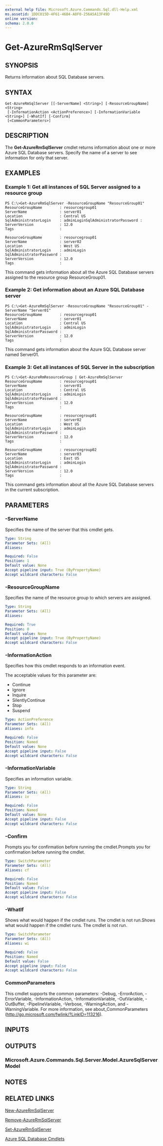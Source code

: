 ```yaml
---
external help file: Microsoft.Azure.Commands.Sql.dll-Help.xml
ms.assetid: 1DDC015D-4F61-46B4-A8F0-256A5A13F49D
online version: 
schema: 2.0.0
---
```


# Get-AzureRmSqlServer

## SYNOPSIS
Returns information about SQL Database servers.

## SYNTAX

```
Get-AzureRmSqlServer [[-ServerName] <String>] [-ResourceGroupName] <String>
 [-InformationAction <ActionPreference>] [-InformationVariable <String>] [-WhatIf] [-Confirm]
 [<CommonParameters>]
```

## DESCRIPTION
The **Get-AzureRmSqlServer** cmdlet returns information about one or more Azure SQL Database servers.
Specify the name of a server to see information for only that server.

## EXAMPLES

### Example 1: Get all instances of SQL Server assigned to a resource group
```
PS C:\>Get-AzureRmSqlServer -ResourceGroupName "ResourceGroup01"
ResourceGroupName        : resourcegroup01
ServerName               : server01
Location                 : Central US
SqlAdministratorLogin    : adminLoginSqlAdministratorPassword : 
ServerVersion            : 12.0
Tags                     : 

ResourceGroupName        : resourcegroup01
ServerName               : server02
Location                 : West US
SqlAdministratorLogin    : adminLogin
SqlAdministratorPassword : 
ServerVersion            : 12.0
Tags                     :
```

This command gets information about all the Azure SQL Database servers assigned to the resource group ResourceGroup01.

### Example 2: Get information about an Azure SQL Database server
```
PS C:\>Get-AzureRmSqlServer -ResourceGroupName "ResourceGroup01" -ServerName "Server01"
ResourceGroupName        : resourcegroup01
ServerName               : server01
Location                 : Central US
SqlAdministratorLogin    : adminLogin
SqlAdministratorPassword : 
ServerVersion            : 12.0
Tags                     :
```

This command gets information about the Azure SQL Database server named Server01.

### Example 3: Get all instances of SQL Server in the subscription
```
PS C:\>Get-AzureRmResourceGroup | Get-AzureRmSqlServer
ResourceGroupName        : resourcegroup01
ServerName               : server01
Location                 : Central US
SqlAdministratorLogin    : adminLogin
SqlAdministratorPassword : 
ServerVersion            : 12.0
Tags                     : 

ResourceGroupName        : resourcegroup01
ServerName               : server02
Location                 : West US
SqlAdministratorLogin    : adminLogin
SqlAdministratorPassword : 
ServerVersion            : 12.0
Tags                     : 

ResourceGroupName        : resourcegroup02
ServerName               : server03
Location                 : East US
SqlAdministratorLogin    : adminLogin
SqlAdministratorPassword : 
ServerVersion            : 12.0
Tags                     :
```

This command gets information about all the Azure SQL Database servers in the current subscription.

## PARAMETERS

### -ServerName
Specifies the name of the server that this cmdlet gets.

```yaml
Type: String
Parameter Sets: (All)
Aliases: 

Required: False
Position: 1
Default value: None
Accept pipeline input: True (ByPropertyName)
Accept wildcard characters: False
```

### -ResourceGroupName
Specifies the name of the resource group to which servers are assigned.

```yaml
Type: String
Parameter Sets: (All)
Aliases: 

Required: True
Position: 0
Default value: None
Accept pipeline input: True (ByPropertyName)
Accept wildcard characters: False
```

### -InformationAction
Specifies how this cmdlet responds to an information event.

The acceptable values for this parameter are:

- Continue
- Ignore
- Inquire
- SilentlyContinue
- Stop
- Suspend

```yaml
Type: ActionPreference
Parameter Sets: (All)
Aliases: infa

Required: False
Position: Named
Default value: None
Accept pipeline input: False
Accept wildcard characters: False
```

### -InformationVariable
Specifies an information variable.

```yaml
Type: String
Parameter Sets: (All)
Aliases: iv

Required: False
Position: Named
Default value: None
Accept pipeline input: False
Accept wildcard characters: False
```

### -Confirm
Prompts you for confirmation before running the cmdlet.Prompts you for confirmation before running the cmdlet.

```yaml
Type: SwitchParameter
Parameter Sets: (All)
Aliases: cf

Required: False
Position: Named
Default value: False
Accept pipeline input: False
Accept wildcard characters: False
```

### -WhatIf
Shows what would happen if the cmdlet runs.
The cmdlet is not run.Shows what would happen if the cmdlet runs.
The cmdlet is not run.

```yaml
Type: SwitchParameter
Parameter Sets: (All)
Aliases: wi

Required: False
Position: Named
Default value: False
Accept pipeline input: False
Accept wildcard characters: False
```

### CommonParameters
This cmdlet supports the common parameters: -Debug, -ErrorAction, -ErrorVariable, -InformationAction, -InformationVariable, -OutVariable, -OutBuffer, -PipelineVariable, -Verbose, -WarningAction, and -WarningVariable. For more information, see about_CommonParameters (http://go.microsoft.com/fwlink/?LinkID=113216).

## INPUTS

## OUTPUTS

### Microsoft.Azure.Commands.Sql.Server.Model.AzureSqlServerModel

## NOTES

## RELATED LINKS

[New-AzureRmSqlServer](./New-AzureRmSqlServer.md)

[Remove-AzureRmSqlServer](./Remove-AzureRmSqlServer.md)

[Set-AzureRmSqlServer](./Set-AzureRmSqlServer.md)

[Azure SQL Database Cmdlets](./AzureRM.Sql.md)


